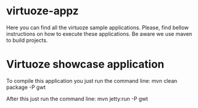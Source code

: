 virtuoze-appz
=============

Here you can find all the virtuoze sample applications. Please, find bellow instructions on how to execute these applications. Be aware we use maven to build projects.

Virtuoze showcase application
=============
To compile this application you just run the command line:
mvn clean package -P gwt

After this just run the command line:
mvn jetty:run -P gwt